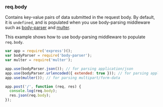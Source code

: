 <h3 id='req.body'>req.body</h3>

Contains key-value pairs of data submitted in the request body.
By default, it is `undefined`, and is populated when you use body-parsing middleware such
as [body-parser](https://www.npmjs.org/package/body-parser) and [multer](https://www.npmjs.org/package/multer).

This example shows how to use body-parsing middleware to populate `req.body`.

~~~js
var app = require('express')();
var bodyParser = require('body-parser');
var multer = require('multer'); 

app.use(bodyParser.json()); // for parsing application/json
app.use(bodyParser.urlencoded({ extended: true })); // for parsing application/x-www-form-urlencoded
app.use(multer()); // for parsing multipart/form-data

app.post('/', function (req, res) {
  console.log(req.body);
  res.json(req.body);
});
~~~

